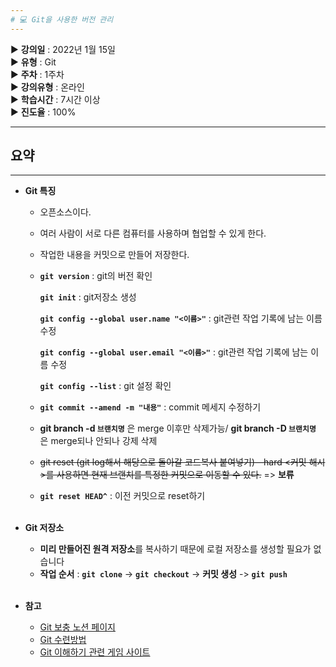 ```yaml
---
# 💻 Git을 사용한 버전 관리
---
```


▶ **강의일** : 2022년 1월 15일  
▶ **유형** : Git  
▶ **주차** : 1주차  
▶ **강의유형** : 온라인  
▶ **학습시간** : 7시간 이상  
▶ **진도율** : 100%  

---
## 요약
---

- **Git 특징**
    - 오픈소스이다.
    - 여러 사람이 서로 다른 컴퓨터를 사용하며 협업할 수 있게 한다.
    - 작업한 내용을 커밋으로 만들어 저장한다.
    - **`git version`** : git의 버전 확인
        
        **`git init`** : git저장소 생성
        
        **`git config --global user.name "<이름>"`** : git관련 작업 기록에 남는 이름 수정
        
        **`git config --global user.email "<이름>"`** : git관련 작업 기록에 남는 이름 수정
        
        **`git config --list`** : git 설정 확인
        
    - **`git commit --amend -m "내용"`** : commit 메세지 수정하기
    - **git branch -d `브랜치명`** 은 merge 이후만 삭제가능/ **git branch -D `브랜치명`** 은 merge되나 안되나 강제 삭제
    - ~~git reset (git log해서 해당으로 돌아갈 코드복사 붙여넣기)—hard <커밋 해시>를 사용하면 현재 브랜치를 특정한 커밋으로 이동할 수 있다.~~ => **보류**
    - **`git reset HEAD^`** : 이전 커밋으로 reset하기<br/><br/> 

 
- **Git 저장소**
    - **미리 만들어진 원격 저장소**를 복사하기 때문에 로컬 저장소를 생성할 필요가 없습니다
    - **작업 순서** : **`git clone`** -> **`git checkout`** -> **커밋 생성** -> **`git push`** <br/><br/>


- **참고**
    - [Git 보충 노션 페이지](https://www.notion.so/AI-4-Git-49fdf97b455c4533b7d87927d5d2ea90)
    - [Git 수련방법](https://github.com/egoingsb/offline/wiki/git#%EC%88%98%EB%A0%A8)
    - [Git 이해하기 관련 게임 사이트](https://learngitbranching.js.org/?locale=ko)